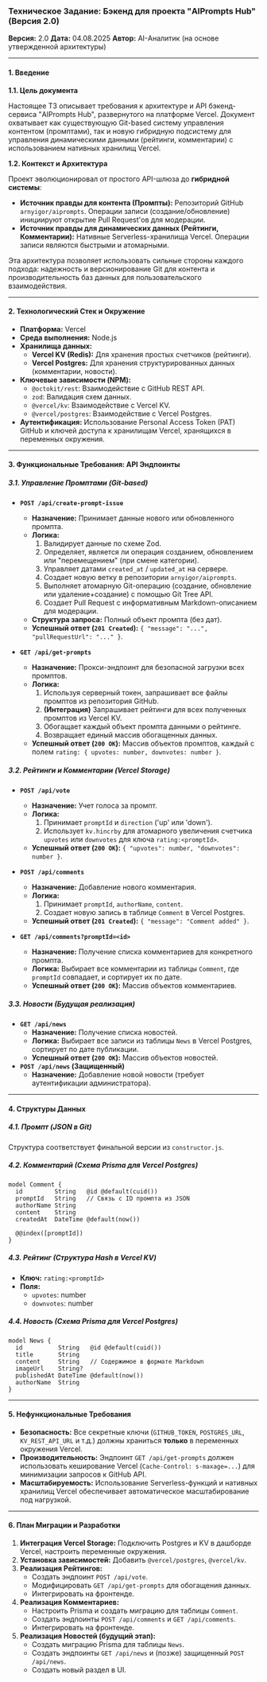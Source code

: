 ### **Техническое Задание: Бэкенд для проекта "AIPrompts Hub" (Версия 2.0)**

**Версия:** 2.0
**Дата:** 04.08.2025
**Автор:** AI-Аналитик (на основе утвержденной архитектуры)

---

#### **1. Введение**

**1.1. Цель документа**

Настоящее ТЗ описывает требования к архитектуре и API бэкенд-сервиса "AIPrompts Hub", развернутого на платформе Vercel. Документ охватывает как существующую Git-based систему управления контентом (промптами), так и новую гибридную подсистему для управления динамическими данными (рейтинги, комментарии) с использованием нативных хранилищ Vercel.

**1.2. Контекст и Архитектура**

Проект эволюционировал от простого API-шлюза до **гибридной системы**:
*   **Источник правды для контента (Промпты):** Репозиторий GitHub `arnyigor/aiprompts`. Операции записи (создание/обновление) инициируют открытие Pull Request'ов для модерации.
*   **Источник правды для динамических данных (Рейтинги, Комментарии):** Нативные Serverless-хранилища Vercel. Операции записи являются быстрыми и атомарными.

Эта архитектура позволяет использовать сильные стороны каждого подхода: надежность и версионирование Git для контента и производительность баз данных для пользовательского взаимодействия.

---

#### **2. Технологический Стек и Окружение**

*   **Платформа:** Vercel
*   **Среда выполнения:** Node.js
*   **Хранилища данных:**
    *   **Vercel KV (Redis):** Для хранения простых счетчиков (рейтинги).
    *   **Vercel Postgres:** Для хранения структурированных данных (комментарии, новости).
*   **Ключевые зависимости (NPM):**
    *   `@octokit/rest`: Взаимодействие с GitHub REST API.
    *   `zod`: Валидация схем данных.
    *   `@vercel/kv`: Взаимодействие с Vercel KV.
    *   `@vercel/postgres`: Взаимодействие с Vercel Postgres.
*   **Аутентификация:** Использование Personal Access Token (PAT) GitHub и ключей доступа к хранилищам Vercel, хранящихся в переменных окружения.

---

#### **3. Функциональные Требования: API Эндпоинты**

##### **3.1. Управление Промптами (Git-based)**

*   **`POST /api/create-prompt-issue`**
    *   **Назначение:** Принимает данные нового или обновленного промпта.
    *   **Логика:**
        1.  Валидирует данные по схеме Zod.
        2.  Определяет, является ли операция созданием, обновлением или "перемещением" (при смене категории).
        3.  Управляет датами `created_at` / `updated_at` на сервере.
        4.  Создает новую ветку в репозитории `arnyigor/aiprompts`.
        5.  Выполняет атомарную Git-операцию (создание, обновление или удаление+создание) с помощью Git Tree API.
        6.  Создает Pull Request с информативным Markdown-описанием для модерации.
    *   **Структура запроса:** Полный объект промпта (без дат).
    *   **Успешный ответ (`201 Created`):** `{ "message": "...", "pullRequestUrl": "..." }`.

*   **`GET /api/get-prompts`**
    *   **Назначение:** Прокси-эндпоинт для безопасной загрузки всех промптов.
    *   **Логика:**
        1.  Используя серверный токен, запрашивает все файлы промптов из репозитория GitHub.
        2.  **(Интеграция)** Запрашивает рейтинги для всех полученных промптов из Vercel KV.
        3.  Обогащает каждый объект промпта данными о рейтинге.
        4.  Возвращает единый массив обогащенных данных.
    *   **Успешный ответ (`200 OK`):** Массив объектов промптов, каждый с полем `rating: { upvotes: number, downvotes: number }`.

##### **3.2. Рейтинги и Комментарии (Vercel Storage)**

*   **`POST /api/vote`**
    *   **Назначение:** Учет голоса за промпт.
    *   **Логика:**
        1.  Принимает `promptId` и `direction` ('up' или 'down').
        2.  Использует `kv.hincrby` для атомарного увеличения счетчика `upvotes` или `downvotes` для ключа `rating:<promptId>`.
    *   **Успешный ответ (`200 OK`):** `{ "upvotes": number, "downvotes": number }`.

*   **`POST /api/comments`**
    *   **Назначение:** Добавление нового комментария.
    *   **Логика:**
        1.  Принимает `promptId`, `authorName`, `content`.
        2.  Создает новую запись в таблице `Comment` в Vercel Postgres.
    *   **Успешный ответ (`201 Created`):** `{ "message": "Comment added" }`.

*   **`GET /api/comments?promptId=<id>`**
    *   **Назначение:** Получение списка комментариев для конкретного промпта.
    *   **Логика:** Выбирает все комментарии из таблицы `Comment`, где `promptId` совпадает, и сортирует их по дате.
    *   **Успешный ответ (`200 OK`):** Массив объектов комментариев.

##### **3.3. Новости (Будущая реализация)**

*   **`GET /api/news`**
    *   **Назначение:** Получение списка новостей.
    *   **Логика:** Выбирает все записи из таблицы `News` в Vercel Postgres, сортирует по дате публикации.
    *   **Успешный ответ (`200 OK`):** Массив объектов новостей.
*   **`POST /api/news` (Защищенный)**
    *   **Назначение:** Добавление новой новости (требует аутентификации администратора).

---

#### **4. Структуры Данных**

##### **4.1. Промпт (JSON в Git)**
Структура соответствует финальной версии из `constructor.js`.

##### **4.2. Комментарий (Схема Prisma для Vercel Postgres)**
```prisma
model Comment {
  id         String   @id @default(cuid())
  promptId   String   // Связь с ID промпта из JSON
  authorName String
  content    String
  createdAt  DateTime @default(now())

  @@index([promptId])
}
```

##### **4.3. Рейтинг (Структура Hash в Vercel KV)**
*   **Ключ:** `rating:<promptId>`
*   **Поля:**
    *   `upvotes`: number
    *   `downvotes`: number

##### **4.4. Новость (Схема Prisma для Vercel Postgres)**
```prisma
model News {
  id          String   @id @default(cuid())
  title       String
  content     String   // Содержимое в формате Markdown
  imageUrl    String?
  publishedAt DateTime @default(now())
  authorName  String
}
```

---

#### **5. Нефункциональные Требования**

*   **Безопасность:** Все секретные ключи (`GITHUB_TOKEN`, `POSTGRES_URL`, `KV_REST_API_URL` и т.д.) должны храниться **только** в переменных окружения Vercel.
*   **Производительность:** Эндпоинт `GET /api/get-prompts` должен использовать кеширование Vercel (`Cache-Control: s-maxage=...`) для минимизации запросов к GitHub API.
*   **Масштабируемость:** Использование Serverless-функций и нативных хранилищ Vercel обеспечивает автоматическое масштабирование под нагрузкой.

---

#### **6. План Миграции и Разработки**

1.  **Интеграция Vercel Storage:** Подключить Postgres и KV в дашборде Vercel, настроить переменные окружения.
2.  **Установка зависимостей:** Добавить `@vercel/postgres`, `@vercel/kv`.
3.  **Реализация Рейтингов:**
    *   Создать эндпоинт `POST /api/vote`.
    *   Модифицировать `GET /api/get-prompts` для обогащения данных.
    *   Интегрировать на фронтенде.
4.  **Реализация Комментариев:**
    *   Настроить Prisma и создать миграцию для таблицы `Comment`.
    *   Создать эндпоинты `POST /api/comments` и `GET /api/comments`.
    *   Интегрировать на фронтенде.
5.  **Реализация Новостей (будущий этап):**
    *   Создать миграцию Prisma для таблицы `News`.
    *   Создать эндпоинты `GET /api/news` и (позже) защищенный `POST /api/news`.
    *   Создать новый раздел в UI.